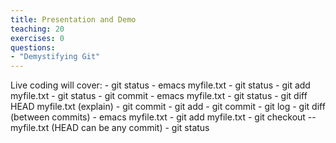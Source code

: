 ```yaml
---
title: Presentation and Demo
teaching: 20
exercises: 0
questions:
- "Demystifying Git"
---
```

Live coding will cover:
     - git status
     - emacs myfile.txt
     - git status
     - git add myfile.txt
     - git status
     - git commit
     - emacs myfile.txt
     - git status
     - git diff HEAD myfile.txt (explain)
     - git commit
     - git add
     - git commit
     - git log
     - git diff (between commits)
     - emacs myfile.txt
     - git add myfile.txt
     - git checkout -- myfile.txt (HEAD can be any commit)
     - git status

     

